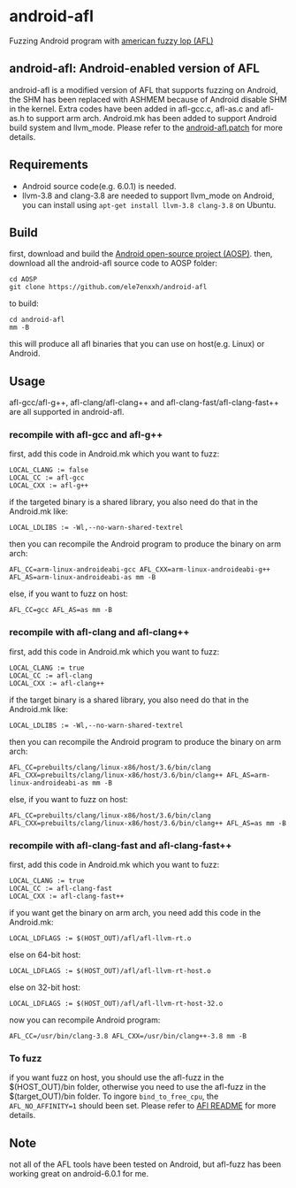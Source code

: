 # android-afl

Fuzzing Android program with [american fuzzy lop (AFL)][american-fuzzy-lop]

## android-afl: Android-enabled version of AFL

android-afl is a modified version of AFL that supports fuzzing on Android, the SHM has been replaced with ASHMEM because of Android disable SHM in the kernel. Extra codes have been added in afl-gcc.c, afl-as.c and afl-as.h to support arm arch. Android.mk has been added to support Android build system and llvm_mode. Please refer to the [android-afl.patch][android-afl.patch] for more details.

## Requirements
* Android source code(e.g. 6.0.1) is needed.
* llvm-3.8 and clang-3.8 are needed to support llvm_mode on Android, you can install using `apt-get install llvm-3.8 clang-3.8` on Ubuntu.

## Build
first, download and build the [Android open-source project (AOSP)][Android open-source project].
then, download all the android-afl source code to AOSP folder:
```
cd AOSP
git clone https://github.com/ele7enxxh/android-afl
```
to build:
```
cd android-afl
mm -B
```
this will produce all afl binaries that you can use on host(e.g. Linux) or Android.

## Usage

afl-gcc/afl-g++, afl-clang/afl-clang++ and afl-clang-fast/afl-clang-fast++ are all supported in android-afl.

### recompile with afl-gcc and afl-g++

first, add this code in Android.mk which you want to fuzz:
```
LOCAL_CLANG := false
LOCAL_CC := afl-gcc
LOCAL_CXX := afl-g++
```
if the targeted binary is a shared library, you also need do that in the Android.mk like:
```
LOCAL_LDLIBS := -Wl,--no-warn-shared-textrel
```
then you can recompile the Android program to produce the binary on arm arch:
```
AFL_CC=arm-linux-androideabi-gcc AFL_CXX=arm-linux-androideabi-g++ AFL_AS=arm-linux-androideabi-as mm -B
```
else, if you want to fuzz on host:
```
AFL_CC=gcc AFL_AS=as mm -B
```

### recompile with afl-clang and afl-clang++

first, add this code in Android.mk which you want to fuzz:
```
LOCAL_CLANG := true
LOCAL_CC := afl-clang
LOCAL_CXX := afl-clang++
```
if the target binary is a shared library, you also need do that in the Android.mk like:
```
LOCAL_LDLIBS := -Wl,--no-warn-shared-textrel
```
then you can recompile the Android program to produce the binary on arm arch:
```
AFL_CC=prebuilts/clang/linux-x86/host/3.6/bin/clang AFL_CXX=prebuilts/clang/linux-x86/host/3.6/bin/clang++ AFL_AS=arm-linux-androideabi-as mm -B
```
else, if you want to fuzz on host:
```
AFL_CC=prebuilts/clang/linux-x86/host/3.6/bin/clang AFL_CXX=prebuilts/clang/linux-x86/host/3.6/bin/clang++ AFL_AS=as mm -B
```

### recompile with afl-clang-fast and afl-clang-fast++

first, add this code in Android.mk which you want to fuzz:
```
LOCAL_CLANG := true
LOCAL_CC := afl-clang-fast
LOCAL_CXX := afl-clang-fast++
```
if you want get the binary on arm arch, you need add this code in the Android.mk:
```
LOCAL_LDFLAGS := $(HOST_OUT)/afl/afl-llvm-rt.o
```
else on 64-bit host:
```
LOCAL_LDFLAGS := $(HOST_OUT)/afl/afl-llvm-rt-host.o
```
else on 32-bit host:
```
LOCAL_LDFLAGS := $(HOST_OUT)/afl/afl-llvm-rt-host-32.o
```
now you can recompile Android program:
```
AFL_CC=/usr/bin/clang-3.8 AFL_CXX=/usr/bin/clang++-3.8 mm -B
```

### To fuzz

if you want fuzz on host, you should use the afl-fuzz in the $(HOST\_OUT)/bin folder, otherwise you need to use the afl-fuzz in the $(target\_OUT)/bin folder. To ingore `bind_to_free_cpu`, the `AFL_NO_AFFINITY=1` should been set. Please refer to [AFl README][AFL README] for more details.

## Note
not all of the AFL tools have been tested on Android, but afl-fuzz has been working great on android-6.0.1 for me.

[american-fuzzy-lop]: http://lcamtuf.coredump.cx/afl/
[android-afl.patch]: https://github.com/ele7enxxh/android-afl/blob/master/android-patch/afl-2.33b-android.patch
[Android open-source project]: https://source.android.com/
[AFL README]: http://lcamtuf.coredump.cx/afl/README.txt




